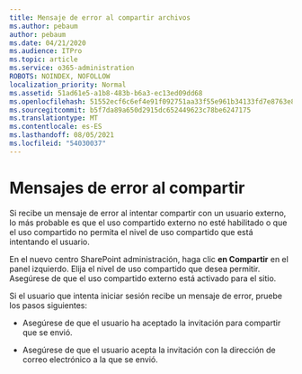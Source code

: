 ```yaml
---
title: Mensaje de error al compartir archivos
ms.author: pebaum
author: pebaum
ms.date: 04/21/2020
ms.audience: ITPro
ms.topic: article
ms.service: o365-administration
ROBOTS: NOINDEX, NOFOLLOW
localization_priority: Normal
ms.assetid: 51ad61e5-a1b8-483b-b6a3-ec13ed09dd68
ms.openlocfilehash: 51552ecf6c6ef4e91f092751aa33f55e961b34133fd7e8763e84f1a2c894d5a9
ms.sourcegitcommit: b5f7da89a650d2915dc652449623c78be6247175
ms.translationtype: MT
ms.contentlocale: es-ES
ms.lasthandoff: 08/05/2021
ms.locfileid: "54030037"
---
```

# <a name="error-messages-when-sharing"></a>Mensajes de error al compartir

Si recibe un mensaje de error al intentar compartir con un usuario externo, lo más probable es que el uso compartido externo no esté habilitado o que el uso compartido no permita el nivel de uso compartido que está intentando el usuario.
  
En el nuevo centro SharePoint administración, haga clic **en Compartir** en el panel izquierdo. Elija el nivel de uso compartido que desea permitir. Asegúrese de que el uso compartido externo está activado para el sitio. 
  
Si el usuario que intenta iniciar sesión recibe un mensaje de error, pruebe los pasos siguientes:
  
- Asegúrese de que el usuario ha aceptado la invitación para compartir que se envió.
    
- Asegúrese de que el usuario acepta la invitación con la dirección de correo electrónico a la que se envió.
    

